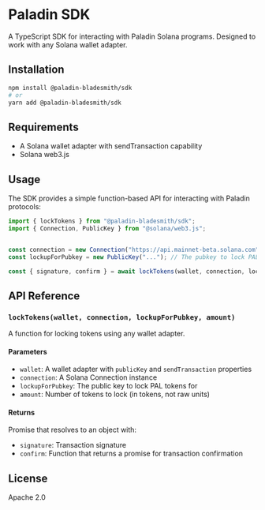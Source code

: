 # Paladin SDK

A TypeScript SDK for interacting with Paladin Solana programs. Designed to work with any Solana wallet adapter.

## Installation

```bash
npm install @paladin-bladesmith/sdk
# or
yarn add @paladin-bladesmith/sdk
```

## Requirements

- A Solana wallet adapter with sendTransaction capability
- Solana web3.js

## Usage

The SDK provides a simple function-based API for interacting with Paladin protocols:

```typescript
import { lockTokens } from "@paladin-bladesmith/sdk";
import { Connection, PublicKey } from "@solana/web3.js";


const connection = new Connection("https://api.mainnet-beta.solana.com");
const lockupForPubkey = new PublicKey("..."); // The pubkey to lock PAL for

const { signature, confirm } = await lockTokens(wallet, connection, lockupForPubkey, amount);
```

## API Reference

### `lockTokens(wallet, connection, lockupForPubkey, amount)`

A function for locking tokens using any wallet adapter.

#### Parameters

- `wallet`: A wallet adapter with `publicKey` and `sendTransaction` properties
- `connection`: A Solana Connection instance
- `lockupForPubkey`: The public key to lock PAL tokens for
- `amount`: Number of tokens to lock (in tokens, not raw units)

#### Returns

Promise that resolves to an object with:
- `signature`: Transaction signature
- `confirm`: Function that returns a promise for transaction confirmation

## License

Apache 2.0
